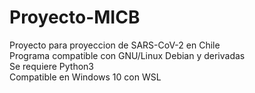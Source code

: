 # Proyecto-MICB
Proyecto para proyeccion de SARS-CoV-2 en Chile\
Programa compatible con GNU/Linux Debian y derivadas\
Se requiere Python3\
Compatible en Windows 10 con WSL
